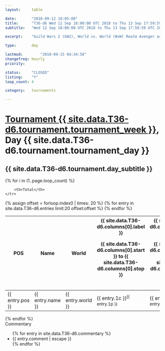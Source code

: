 ```yaml
---
layout: 	table

date: 		"2018-09-12 18:05:00"
title: 		"T36-d6 Wed 12 Sep 18:00:00 UTC 2018 to Thu 13 Sep 17:59:59 UTC 2018"
subtitle: 	"Wed 12 Sep 18:00:00 UTC 2018 to Thu 13 Sep 17:59:59 UTC 2018"

excerpt:    "Guild Wars 2 (GW2), World vs. World (WvW) Realm Avenger achivement Tournament. \"Every Kill Counts\""

type:       day

lastmod: 		"2018-09-15 04:34:58"
changefreq: hourly
priority:   

status:     "CLOSED"
listing:    "Y"
loop_count: 4

category: 	tournaments

---
```

<div class="table_header">
    <h1><a href="{{ site.data.T36-d6.tournament.week_url }}">Tournament {{ site.data.T36-d6.tournament.tournament_week }}</a>, Day {{ site.data.T36-d6.tournament.tournament_day }}</h1>
    <h2>{{ site.data.T36-d6.tournament.day_subtitle }}</h2> 
</div>

{% for i in (1..page.loop_count) %}
<br>
<table class="day_table">
  <colgroup>
    <col style="width:18px">
    <col style="width:55px">
    <col style="width:55px">
    <col style="width:12px">
    <col style="width:12px">
    <col style="width:12px">
    <col style="width:12px">
    <col style="width:12px">
    <col style="width:12px">
    <col style="width:12px">
    <col style="width:12px">
    <col style="width:12px">
    <col style="width:12px">
    <col style="width:12px">
    <col style="width:12px">
    <col style="width:12px">
    <col style="width:12px">
    <col style="width:12px">
    <col style="width:12px">
    <col style="width:12px">
    <col style="width:12px">
    <col style="width:12px">
    <col style="width:12px">
    <col style="width:12px">
    <col style="width:12px">
    <col style="width:12px">
    <col style="width:12px">
    <col style="width:18px">
  </colgroup>  
  <thead>
    <tr>
        <th>POS</th>
        <th class="AlignLeft">Name</th>
        <th class="AlignLeft">World</th>

<th><div class="label">{{ site.data.T36-d6.columns[0].label }}<p class="onhover">{{ site.data.T36-d6.columns[0].start }} to {{ site.data.T36-d6.columns[0].stop }}</p></div>​</th>
<th><div class="label">{{ site.data.T36-d6.columns[1].label }}<p class="onhover">{{ site.data.T36-d6.columns[1].start }} to {{ site.data.T36-d6.columns[1].stop }}</p></div>​</th>
<th><div class="label">{{ site.data.T36-d6.columns[2].label }}<p class="onhover">{{ site.data.T36-d6.columns[2].start }} to {{ site.data.T36-d6.columns[2].stop }}</p></div>​</th>
<th><div class="label">{{ site.data.T36-d6.columns[3].label }}<p class="onhover">{{ site.data.T36-d6.columns[3].start }} to {{ site.data.T36-d6.columns[3].stop }}</p></div>​</th>
<th><div class="label">{{ site.data.T36-d6.columns[4].label }}<p class="onhover">{{ site.data.T36-d6.columns[4].start }} to {{ site.data.T36-d6.columns[4].stop }}</p></div>​</th>
<th><div class="label">{{ site.data.T36-d6.columns[5].label }}<p class="onhover">{{ site.data.T36-d6.columns[5].start }} to {{ site.data.T36-d6.columns[5].stop }}</p></div>​</th>
<th><div class="label">{{ site.data.T36-d6.columns[6].label }}<p class="onhover">{{ site.data.T36-d6.columns[6].start }} to {{ site.data.T36-d6.columns[6].stop }}</p></div>​</th>
<th><div class="label">{{ site.data.T36-d6.columns[7].label }}<p class="onhover">{{ site.data.T36-d6.columns[7].start }} to {{ site.data.T36-d6.columns[7].stop }}</p></div>​</th>
<th><div class="label">{{ site.data.T36-d6.columns[8].label }}<p class="onhover">{{ site.data.T36-d6.columns[8].start }} to {{ site.data.T36-d6.columns[8].stop }}</p></div>​</th>
<th><div class="label">{{ site.data.T36-d6.columns[9].label }}<p class="onhover">{{ site.data.T36-d6.columns[9].start }} to {{ site.data.T36-d6.columns[9].stop }}</p></div>​</th>
<th><div class="label">{{ site.data.T36-d6.columns[10].label }}<p class="onhover">{{ site.data.T36-d6.columns[10].start }} to {{ site.data.T36-d6.columns[10].stop }}</p></div>​</th>

<th><div class="label">{{ site.data.T36-d6.columns[11].label }}<p class="onhover">{{ site.data.T36-d6.columns[11].start }} to {{ site.data.T36-d6.columns[11].stop }}</p></div>​</th>
<th><div class="label">{{ site.data.T36-d6.columns[12].label }}<p class="onhover">{{ site.data.T36-d6.columns[12].start }} to {{ site.data.T36-d6.columns[12].stop }}</p></div>​</th>
<th><div class="label">{{ site.data.T36-d6.columns[13].label }}<p class="onhover">{{ site.data.T36-d6.columns[13].start }} to {{ site.data.T36-d6.columns[13].stop }}</p></div>​</th>
<th><div class="label">{{ site.data.T36-d6.columns[14].label }}<p class="onhover">{{ site.data.T36-d6.columns[14].start }} to {{ site.data.T36-d6.columns[14].stop }}</p></div>​</th>
<th><div class="label">{{ site.data.T36-d6.columns[15].label }}<p class="onhover">{{ site.data.T36-d6.columns[15].start }} to {{ site.data.T36-d6.columns[15].stop }}</p></div>​</th>
<th><div class="label">{{ site.data.T36-d6.columns[16].label }}<p class="onhover">{{ site.data.T36-d6.columns[16].start }} to {{ site.data.T36-d6.columns[16].stop }}</p></div>​</th>
<th><div class="label">{{ site.data.T36-d6.columns[17].label }}<p class="onhover">{{ site.data.T36-d6.columns[17].start }} to {{ site.data.T36-d6.columns[17].stop }}</p></div>​</th>
<th><div class="label">{{ site.data.T36-d6.columns[18].label }}<p class="onhover">{{ site.data.T36-d6.columns[18].start }} to {{ site.data.T36-d6.columns[18].stop }}</p></div>​</th>
<th><div class="label">{{ site.data.T36-d6.columns[19].label }}<p class="onhover">{{ site.data.T36-d6.columns[19].start }} to {{ site.data.T36-d6.columns[19].stop }}</p></div>​</th>
<th><div class="label">{{ site.data.T36-d6.columns[20].label }}<p class="onhover">{{ site.data.T36-d6.columns[20].start }} to {{ site.data.T36-d6.columns[20].stop }}</p></div>​</th>

<th><div class="label">{{ site.data.T36-d6.columns[21].label }}<p class="onhover">{{ site.data.T36-d6.columns[21].start }} to {{ site.data.T36-d6.columns[21].stop }}</p></div>​</th>
<th><div class="label">{{ site.data.T36-d6.columns[22].label }}<p class="onhover">{{ site.data.T36-d6.columns[22].start }} to {{ site.data.T36-d6.columns[22].stop }}</p></div>​</th>
<th><div class="label">{{ site.data.T36-d6.columns[23].label }}<p class="onhover">{{ site.data.T36-d6.columns[23].start }} to {{ site.data.T36-d6.columns[23].stop }}</p></div>​</th>

        <th>Total</th>
    </tr>
  </thead>
  {% assign offset = forloop.index0 | times: 20 %}
<tbody>
{% for entry in site.data.T36-d6.entries limit:20 offset:offset %}
  <tr>
    <td class="pl{{ entry.pos }}">{{ entry.pos }}</td>
    <td class="AlignLeft">{{ entry.name }}</td>
    <td class="AlignLeft">{{ entry.world }}</td>
    <td class="pl{{ entry.1p }}">{{ entry.1c }}<sup>{{ entry.1p }}</sup></td>
    <td class="pl{{ entry.2p }}">{{ entry.2c }}<sup>{{ entry.2p }}</sup></td>
    <td class="pl{{ entry.3p }}">{{ entry.3c }}<sup>{{ entry.3p }}</sup></td>
    <td class="pl{{ entry.4p }}">{{ entry.4c }}<sup>{{ entry.4p }}</sup></td>
    <td class="pl{{ entry.5p }}">{{ entry.5c }}<sup>{{ entry.5p }}</sup></td>
    <td class="pl{{ entry.6p }}">{{ entry.6c }}<sup>{{ entry.6p }}</sup></td>
    <td class="pl{{ entry.7p }}">{{ entry.7c }}<sup>{{ entry.7p }}</sup></td>
    <td class="pl{{ entry.8p }}">{{ entry.8c }}<sup>{{ entry.8p }}</sup></td>
    <td class="pl{{ entry.9p }}">{{ entry.9c }}<sup>{{ entry.9p }}</sup></td>
    <td class="pl{{ entry.10p }}">{{ entry.10c }}<sup>{{ entry.10p }}</sup></td>
    <td class="pl{{ entry.11p }}">{{ entry.11c }}<sup>{{ entry.11p }}</sup></td>
    <td class="pl{{ entry.12p }}">{{ entry.12c }}<sup>{{ entry.12p }}</sup></td>
    <td class="pl{{ entry.13p }}">{{ entry.13c }}<sup>{{ entry.13p }}</sup></td>
    <td class="pl{{ entry.14p }}">{{ entry.14c }}<sup>{{ entry.14p }}</sup></td>
    <td class="pl{{ entry.15p }}">{{ entry.15c }}<sup>{{ entry.15p }}</sup></td>
    <td class="pl{{ entry.16p }}">{{ entry.16c }}<sup>{{ entry.16p }}</sup></td>
    <td class="pl{{ entry.17p }}">{{ entry.17c }}<sup>{{ entry.17p }}</sup></td>
    <td class="pl{{ entry.18p }}">{{ entry.18c }}<sup>{{ entry.18p }}</sup></td>
    <td class="pl{{ entry.19p }}">{{ entry.19c }}<sup>{{ entry.19p }}</sup></td>
    <td class="pl{{ entry.20p }}">{{ entry.20c }}<sup>{{ entry.20p }}</sup></td>
    <td class="pl{{ entry.21p }}">{{ entry.21c }}<sup>{{ entry.21p }}</sup></td>
    <td class="pl{{ entry.22p }}">{{ entry.22c }}<sup>{{ entry.22p }}</sup></td>
    <td class="pl{{ entry.23p }}">{{ entry.23c }}<sup>{{ entry.23p }}</sup></td>
    <td class="pl{{ entry.24p }}">{{ entry.24c }}<sup>{{ entry.24p }}</sup></td>
    <td>{{ entry.total }}</td>
  </tr>
{% endfor %}  
</tbody>
</table>
<div class="leaderboard"></div>
{% endfor %}

<div class="commentary">
  <span class="commentary_title">Commentary</span>
  <ul>
    {% for entry in site.data.T36-d6.commentary %}
    <li class="commentary_list">{{ entry.comment | escape }}</li>
    {% endfor %}
  </ul>
</div>




